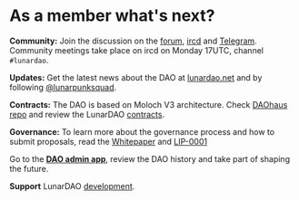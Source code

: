 # As a member what's next?

**Community:** Join the discussion on the [forum](https://forum.lunardao.net), [ircd](https://wiki.lunardao.net/ircd.html) and [Telegram](https://t.me/LunarDAO_Official). Community meetings take place on ircd on Monday 17UTC, channel `#lunardao`.

**Updates:** Get the latest news about the DAO at [lunardao.net](https://lunardao.net/) and by following [@lunarpunksquad](https://twitter.com/lunarpunksquad).

**Contracts:** The DAO is based on Moloch V3 architecture. Check [DAOhaus repo](https://github.com/HausDAO/Baal/tree/feat/baalZodiac/contracts) and review the LunarDAO [contracts](https://github.com/lunardao/dao/blob/master/README.md#contracts). 

**Governance:** To learn more about the governance process and how to submit proposals, read the [Whitepaper](https://github.com/lunardao/dao) and [LIP-0001](https://github.com/lunardao/lip/blob/main/lip-0001.md)

Go to the **[DAO admin app](https://admin.daohaus.fun/#/molochv3/0x1/0x747da68facd1459e9d9b8f928418da30769d3ba1)**, review the DAO history and take part of shaping the future. 

**Support** LunarDAO [development](https://lunardao.net/support.html).
